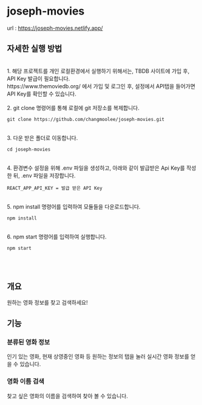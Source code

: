 # joseph-movies

url : https://joseph-movies.netlify.app/

## 자세한 실행 방법
<br>
1. 해당 프로젝트를 개인 로컬환경에서 실행하기 위해서는, TBDB 사이트에 가입 후, API Key 발급이 필요합니다.<br>
https://www.themoviedb.org/ 에서 가입 및 로그인 후, 설정에서 API탭을 들어가면 API Key를 확인할 수 있습니다.<br><br>
2. git clone 명령어를 통해 로컬에 git 저장소를 복제합니다.
<pre><code>git clone https://github.com/changmoolee/joseph-movies.git</code></pre><br>
3. 다운 받은 폴더로 이동합니다.
<pre><code>cd joseph-movies</code></pre><br>
4. 환경변수 설정을 위해 .env 파일을 생성하고, 아래와 같이 발급받은 Api Key를 작성한 뒤, .env 파일을 저장합니다.<pre><code>REACT_APP_API_KEY = 발급 받은 API Key</code></pre><br>
5. npm install 명령어를 입력하여 모듈들을 다운로드합니다.
<pre><code>npm install</code></pre><br>
6. npm start 명령어를 입력하여 실행합니다.
<pre><code>npm start</code></pre><br><br>

## 개요

원하는 영화 정보를 찾고 검색하세요!

## 기능

### 분류된 영화 정보
인기 있는 영화, 현재 상영중인 영화 등 원하는 정보의 탭을 눌러 실시간 영화 정보를 얻을 수 있습니다.

### 영화 이름 검색
찾고 싶은 영화의 이름을 검색하여 찾아 볼 수 있습니다.
